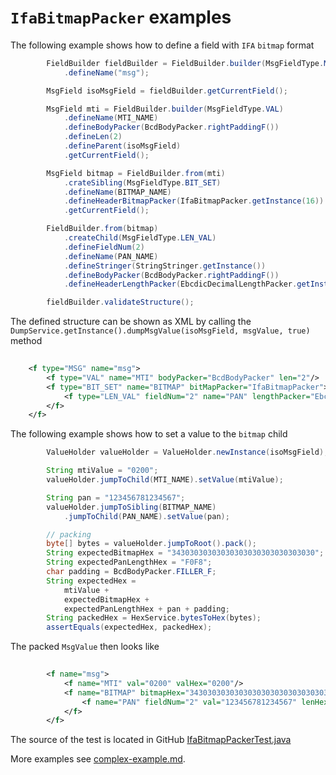 # `IfaBitmapPacker` examples

The following example shows how to define a field with `IFA` `bitmap` format
```Java
        FieldBuilder fieldBuilder = FieldBuilder.builder(MsgFieldType.MSG)
            .defineName("msg");

        MsgField isoMsgField = fieldBuilder.getCurrentField();

        MsgField mti = FieldBuilder.builder(MsgFieldType.VAL)
            .defineName(MTI_NAME)
            .defineBodyPacker(BcdBodyPacker.rightPaddingF())
            .defineLen(2)
            .defineParent(isoMsgField)
            .getCurrentField();

        MsgField bitmap = FieldBuilder.from(mti)
            .crateSibling(MsgFieldType.BIT_SET)
            .defineName(BITMAP_NAME)
            .defineHeaderBitmapPacker(IfaBitmapPacker.getInstance(16))
            .getCurrentField();

        FieldBuilder.from(bitmap)
            .createChild(MsgFieldType.LEN_VAL)
            .defineFieldNum(2)
            .defineName(PAN_NAME)
            .defineStringer(StringStringer.getInstance())
            .defineBodyPacker(BcdBodyPacker.rightPaddingF())
            .defineHeaderLengthPacker(EbcdicDecimalLengthPacker.getInstance(2));

        fieldBuilder.validateStructure();
```

The defined structure can be shown as XML by calling the `DumpService.getInstance().dumpMsgValue(isoMsgField, msgValue, true)` method
```XML
    
    <f type="MSG" name="msg">
        <f type="VAL" name="MTI" bodyPacker="BcdBodyPacker" len="2"/>
        <f type="BIT_SET" name="BITMAP" bitMapPacker="IfaBitmapPacker">
            <f type="LEN_VAL" fieldNum="2" name="PAN" lengthPacker="EbcdicDecimalLengthPacker" bodyPacker="BcdBodyPacker"/>
        </f>
    </f>
```

The following example shows how to set a value to the `bitmap` child
```Java
        ValueHolder valueHolder = ValueHolder.newInstance(isoMsgField);

        String mtiValue = "0200";
        valueHolder.jumpToChild(MTI_NAME).setValue(mtiValue);

        String pan = "123456781234567";
        valueHolder.jumpToSibling(BITMAP_NAME)
            .jumpToChild(PAN_NAME).setValue(pan);

        // packing
        byte[] bytes = valueHolder.jumpToRoot().pack();
        String expectedBitmapHex = "34303030303030303030303030303030";
        String expectedPanLengthHex = "F0F8";
        char padding = BcdBodyPacker.FILLER_F;
        String expectedHex =
            mtiValue +
            expectedBitmapHex +
            expectedPanLengthHex + pan + padding;
        String packedHex = HexService.bytesToHex(bytes);
        assertEquals(expectedHex, packedHex);
```

The packed `MsgValue` then looks like
```XML
         
        <f name="msg">
            <f name="MTI" val="0200" valHex="0200"/>
            <f name="BITMAP" bitmapHex="34303030303030303030303030303030">
                <f name="PAN" fieldNum="2" val="123456781234567" lenHex="F0F8" valHex="123456781234567F"/>
            </f>
        </f>
```

The source of the test is located in GitHub [IfaBitmapPackerTest.java](https://github.com/credibledoc/credible-doc/blob/master/iso-8583-packer/src/test/java/com/credibledoc/iso8583packer/ifa/IfaBitmapPackerTest.java)

More examples see [complex-example.md](../complex-example.md).
